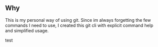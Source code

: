 ## Why

This is my personal way of using git. Since im always forgetting the few commands I need to use, 
I created this git cli with explicit command help and simplified usage.


test
